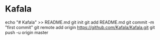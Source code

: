# Kafala
echo "# Kafala" >> README.md
git init
git add README.md
git commit -m "first commit"
git remote add origin https://github.com/Kafala/Kafala.git
git push -u origin master
